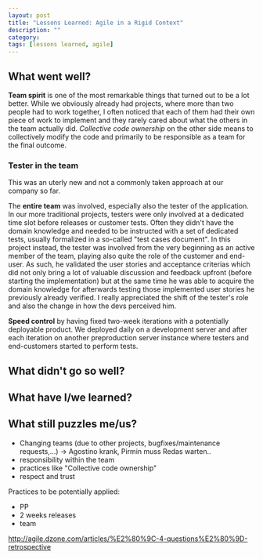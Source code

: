 ```yaml
---
layout: post
title: "Lessons Learned: Agile in a Rigid Context"
description: ""
category:
tags: [lessons learned, agile]
---
```


## What went well?

**Team spirit** is one of the most remarkable things that turned out to be a lot better. While we obviously already had projects, where more than two people had to work together, I often noticed that each of them had their own piece of work to implement and they rarely cared about what the others in the team actually did. _Collective code ownership_ on the other side means to collectively modify the code and primarily to be responsible as a team for the final outcome.

### Tester in the team

This was an uterly new and not a commonly taken approach at our company so far.

The **entire team** was involved, especially also the tester of the application. In our more traditional projects, testers were only involved at a dedicated time slot before releases or customer tests. Often they didn't have the domain knowledge and needed to be instructed with a set of dedicated tests, usually formalized in a so-called "test cases document". In this project instead, the tester was involved from the very beginning as an active member of the team, playing also quite the role of the customer and end-user. As such, he validated the user stories and acceptance criterias which did not only bring a lot of valuable discussion and feedback upfront (before starting the implementation) but at the same time he was able to acquire the domain knowledge for afterwards testing those implemented user stories he previously already verified. I really appreciated the shift of the tester's role and also the change in how the devs perceived him.

**Speed control** by having fixed two-week iterations with a potentially deployable product. We deployed daily on a development server and after each iteration on another preproduction server instance where testers and end-customers started to perform tests.

## What didn't go so well?



## What have I/we learned?



## What still puzzles me/us?

- Changing teams (due to other projects, bugfixes/maintenance requests,...) -> Agostino krank, Pirmin muss Redas warten..
- responsibility within the team
- practices like "Collective code ownership"
- respect and trust

Practices to be potentially applied:

- PP
- 2 weeks releases
- team

http://agile.dzone.com/articles/%E2%80%9C-4-questions%E2%80%9D-retrospective

